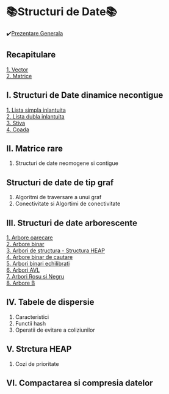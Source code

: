 # 📚Structuri de Date📚
✔️[Prezentare Generala](https://github.com/Adriana-Giol/Structuri-de-Date/blob/main/README/Prezentare%20Generala.md)

## Recapitulare
[1. Vector](https://github.com/Adriana-Giol/Structuri-de-Date/blob/main/README/Vector.md)</br>
[2. Matrice](https://github.com/Adriana-Giol/Structuri-de-Date/blob/main/README/Matrice.md)</br>

## I. Structuri de Date dinamice necontigue
[1. Lista simpla inlantuita]()</br>
[2. Lista dubla inlantuita]()</br>
[3. Stiva]()</br>
[4. Coada]()</br>

## II. Matrice rare
1. Structuri de date neomogene si contigue

## Structuri de date de tip graf
1. Algoritmi de traversare a unui graf
2. Conectivitate si Algortimi de conectivitate

## III. Structuri de date arborescente
[1. Arbore oarecare]()</br>
[2. Arbore binar]()</br>
[3. Arbori de structura - Structura HEAP]()</br>
[4. Arbore binar de cautare]()</br>
[5. Arbori binari echilibrati]()</br>
[6. Arbori AVL]()</br>
[7. Arbori Rosu si Negru]()</br>
[8. Arbore B]()</br>

## IV. Tabele de dispersie
1. Caracteristici
2. Functii hash 
3. Operatii de evitare a coliziunilor

## V. Strctura HEAP
1. Cozi de prioritate

## VI. Compactarea si compresia datelor

